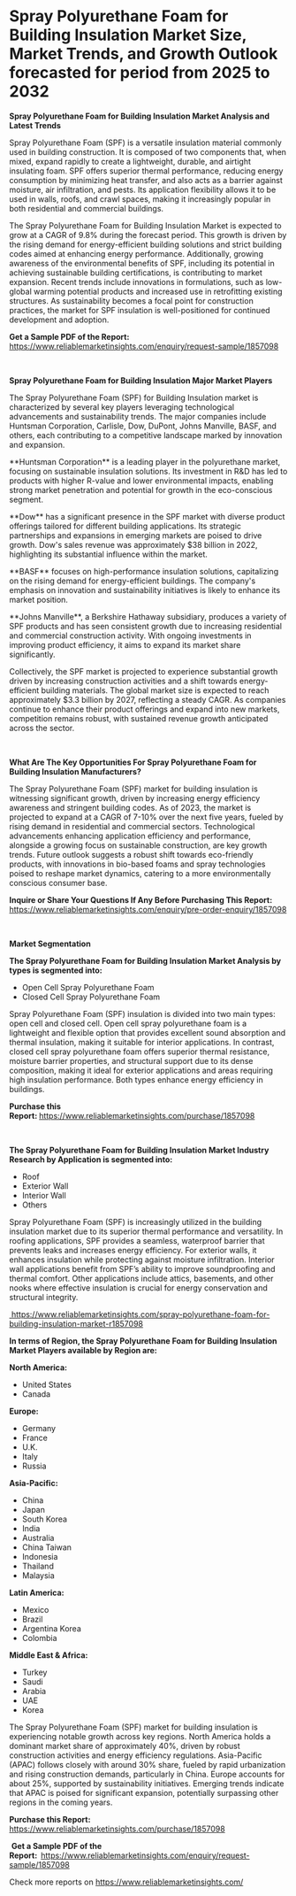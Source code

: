 <p><h1>Spray Polyurethane Foam for Building Insulation Market Size, Market Trends, and Growth Outlook forecasted for period from 2025 to 2032</h1></p><p><strong>Spray Polyurethane Foam for Building Insulation Market Analysis and Latest Trends</strong></p>
<p><p>Spray Polyurethane Foam (SPF) is a versatile insulation material commonly used in building construction. It is composed of two components that, when mixed, expand rapidly to create a lightweight, durable, and airtight insulating foam. SPF offers superior thermal performance, reducing energy consumption by minimizing heat transfer, and also acts as a barrier against moisture, air infiltration, and pests. Its application flexibility allows it to be used in walls, roofs, and crawl spaces, making it increasingly popular in both residential and commercial buildings.</p><p>The Spray Polyurethane Foam for Building Insulation Market is expected to grow at a CAGR of 9.8% during the forecast period. This growth is driven by the rising demand for energy-efficient building solutions and strict building codes aimed at enhancing energy performance. Additionally, growing awareness of the environmental benefits of SPF, including its potential in achieving sustainable building certifications, is contributing to market expansion. Recent trends include innovations in formulations, such as low-global warming potential products and increased use in retrofitting existing structures. As sustainability becomes a focal point for construction practices, the market for SPF insulation is well-positioned for continued development and adoption.</p></p>
<p><strong>Get a Sample PDF of the Report:&nbsp;</strong> <a href="https://www.reliablemarketinsights.com/enquiry/request-sample/1857098?utm_campaign=3204&utm_medium=2&utm_source=Github&utm_content=ia&utm_term=27032025&utm_id=spray-polyurethane-foam-for-building-insulation">https://www.reliablemarketinsights.com/enquiry/request-sample/1857098</a></p>
<p>&nbsp;</p>
<p><strong>Spray Polyurethane Foam for Building Insulation Major Market Players</strong></p>
<p><p>The Spray Polyurethane Foam (SPF) for Building Insulation market is characterized by several key players leveraging technological advancements and sustainability trends. The major companies include Huntsman Corporation, Carlisle, Dow, DuPont, Johns Manville, BASF, and others, each contributing to a competitive landscape marked by innovation and expansion.</p><p>**Huntsman Corporation** is a leading player in the polyurethane market, focusing on sustainable insulation solutions. Its investment in R&D has led to products with higher R-value and lower environmental impacts, enabling strong market penetration and potential for growth in the eco-conscious segment. </p><p>**Dow** has a significant presence in the SPF market with diverse product offerings tailored for different building applications. Its strategic partnerships and expansions in emerging markets are poised to drive growth. Dow's sales revenue was approximately $38 billion in 2022, highlighting its substantial influence within the market.</p><p>**BASF** focuses on high-performance insulation solutions, capitalizing on the rising demand for energy-efficient buildings. The company's emphasis on innovation and sustainability initiatives is likely to enhance its market position.</p><p>**Johns Manville**, a Berkshire Hathaway subsidiary, produces a variety of SPF products and has seen consistent growth due to increasing residential and commercial construction activity. With ongoing investments in improving product efficiency, it aims to expand its market share significantly.</p><p>Collectively, the SPF market is projected to experience substantial growth driven by increasing construction activities and a shift towards energy-efficient building materials. The global market size is expected to reach approximately $3.3 billion by 2027, reflecting a steady CAGR. As companies continue to enhance their product offerings and expand into new markets, competition remains robust, with sustained revenue growth anticipated across the sector.</p></p>
<p>&nbsp;</p>
<p><strong>What Are The Key Opportunities For Spray Polyurethane Foam for Building Insulation Manufacturers?</strong></p>
<p><p>The Spray Polyurethane Foam (SPF) market for building insulation is witnessing significant growth, driven by increasing energy efficiency awareness and stringent building codes. As of 2023, the market is projected to expand at a CAGR of 7-10% over the next five years, fueled by rising demand in residential and commercial sectors. Technological advancements enhancing application efficiency and performance, alongside a growing focus on sustainable construction, are key growth trends. Future outlook suggests a robust shift towards eco-friendly products, with innovations in bio-based foams and spray technologies poised to reshape market dynamics, catering to a more environmentally conscious consumer base.</p></p>
<p><strong>Inquire or Share Your Questions If Any Before Purchasing This Report:</strong> <a href="https://www.reliablemarketinsights.com/enquiry/pre-order-enquiry/1857098?utm_campaign=3204&utm_medium=2&utm_source=Github&utm_content=ia&utm_term=27032025&utm_id=spray-polyurethane-foam-for-building-insulation">https://www.reliablemarketinsights.com/enquiry/pre-order-enquiry/1857098</a></p>
<p>&nbsp;</p>
<p><strong>Market Segmentation</strong></p>
<p><strong>The Spray Polyurethane Foam for Building Insulation Market Analysis by types is segmented into:</strong></p>
<p><ul><li>Open Cell Spray Polyurethane Foam</li><li>Closed Cell Spray Polyurethane Foam</li></ul></p>
<p><p>Spray Polyurethane Foam (SPF) insulation is divided into two main types: open cell and closed cell. Open cell spray polyurethane foam is a lightweight and flexible option that provides excellent sound absorption and thermal insulation, making it suitable for interior applications. In contrast, closed cell spray polyurethane foam offers superior thermal resistance, moisture barrier properties, and structural support due to its dense composition, making it ideal for exterior applications and areas requiring high insulation performance. Both types enhance energy efficiency in buildings.</p></p>
<p><strong>Purchase this Report:&nbsp;</strong><a href="https://www.reliablemarketinsights.com/purchase/1857098?utm_campaign=3204&utm_medium=2&utm_source=Github&utm_content=ia&utm_term=27032025&utm_id=spray-polyurethane-foam-for-building-insulation">https://www.reliablemarketinsights.com/purchase/1857098</a></p>
<p>&nbsp;</p>
<p><strong>The Spray Polyurethane Foam for Building Insulation Market Industry Research by Application is segmented into:</strong></p>
<p><ul><li>Roof</li><li>Exterior Wall</li><li>Interior Wall</li><li>Others</li></ul></p>
<p><p>Spray Polyurethane Foam (SPF) is increasingly utilized in the building insulation market due to its superior thermal performance and versatility. In roofing applications, SPF provides a seamless, waterproof barrier that prevents leaks and increases energy efficiency. For exterior walls, it enhances insulation while protecting against moisture infiltration. Interior wall applications benefit from SPF’s ability to improve soundproofing and thermal comfort. Other applications include attics, basements, and other nooks where effective insulation is crucial for energy conservation and structural integrity.</p></p>
<p><a href="https://www.reliablemarketinsights.com/spray-polyurethane-foam-for-building-insulation-market-r1857098?utm_campaign=3204&utm_medium=2&utm_source=Github&utm_content=ia&utm_term=27032025&utm_id=spray-polyurethane-foam-for-building-insulation">&nbsp;https://www.reliablemarketinsights.com/spray-polyurethane-foam-for-building-insulation-market-r1857098</a></p>
<p><strong>In terms of Region, the Spray Polyurethane Foam for Building Insulation Market Players available by Region are:</strong></p>
<p>
    <p> <strong> North America: </strong>
        <ul>
            <li>United States</li>
            <li>Canada</li>
        </ul>
        </p> 
    <p> <strong> Europe: </strong>
        <ul>
            <li>Germany</li>
            <li>France</li>
            <li>U.K.</li>
            <li>Italy</li>
            <li>Russia</li>
        </ul>
        </p> 
    <p> <strong> Asia-Pacific: </strong>
        <ul>
            <li>China</li>
            <li>Japan</li>
            <li>South Korea</li>
            <li>India</li>
            <li>Australia</li>
            <li>China Taiwan</li>
            <li>Indonesia</li>
            <li>Thailand</li>
            <li>Malaysia</li>
        </ul>
        </p> 
    <p> <strong> Latin America: </strong>
        <ul>
            <li>Mexico</li>
            <li>Brazil</li>
            <li>Argentina Korea</li>
            <li>Colombia</li>
        </ul>
        </p> 
    <p> <strong> Middle East & Africa: </strong>
        <ul>
            <li>Turkey</li>
            <li>Saudi</li>
            <li>Arabia</li>
            <li>UAE</li>
            <li>Korea</li>
        </ul>
    </p>
    </p>
<p><p>The Spray Polyurethane Foam (SPF) market for building insulation is experiencing notable growth across key regions. North America holds a dominant market share of approximately 40%, driven by robust construction activities and energy efficiency regulations. Asia-Pacific (APAC) follows closely with around 30% share, fueled by rapid urbanization and rising construction demands, particularly in China. Europe accounts for about 25%, supported by sustainability initiatives. Emerging trends indicate that APAC is poised for significant expansion, potentially surpassing other regions in the coming years.</p></p>
<p><strong>Purchase this Report: </strong><a href="https://www.reliablemarketinsights.com/purchase/1857098?utm_campaign=3204&utm_medium=2&utm_source=Github&utm_content=ia&utm_term=27032025&utm_id=spray-polyurethane-foam-for-building-insulation">https://www.reliablemarketinsights.com/purchase/1857098</a></p>
<p>&nbsp;<strong>Get a Sample PDF of the Report:&nbsp;&nbsp;</strong><a href="https://www.reliablemarketinsights.com/enquiry/request-sample/1857098?utm_campaign=3204&utm_medium=2&utm_source=Github&utm_content=ia&utm_term=27032025&utm_id=spray-polyurethane-foam-for-building-insulation">https://www.reliablemarketinsights.com/enquiry/request-sample/1857098</a></p>
<p><strong></strong></p>
<p>Check more reports on <a href="https://www.reliablemarketinsights.com/?utm_campaign=3204&utm_medium=2&utm_source=Github&utm_content=ia&utm_term=27032025&utm_id=spray-polyurethane-foam-for-building-insulation">https://www.reliablemarketinsights.com/</a></p>